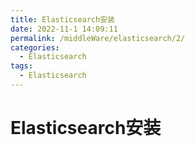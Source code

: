```yaml
---
title: Elasticsearch安装
date: 2022-11-1 14:09:11
permalink: /middleWare/elasticsearch/2/
categories:
  - Elasticsearch
tags:
  - Elasticsearch
---
```


# Elasticsearch安装